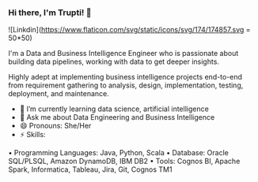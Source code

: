 ### Hi there, I'm Trupti! 👋
![Linkdin](https://www.flaticon.com/svg/static/icons/svg/174/174857.svg = 50*50)

I'm a Data and Business Intelligence Engineer who is passionate about building data pipelines, working with data to get deeper insights.

Highly adept at implementing business intelligence projects end-to-end from requirement gathering to analysis, design, implementation, testing, deployment, and maintenance.

- 🌱 I’m currently learning data science, artificial intelligence
- 💬 Ask me about Data Engineering and Business Intelligence 
- 😄 Pronouns: She/Her
- ⚡ Skills:

• Programming Languages: Java, Python, Scala
• Database: Oracle SQL/PLSQL, Amazon DynamoDB, IBM DB2
• Tools: Cognos BI, Apache Spark, Informatica, Tableau, Jira, Git, Cognos TM1
